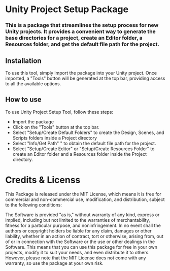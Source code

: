 # Unity Project Setup Package #
### This is a package that streamlines the setup process for new Unity projects. It provides a convenient way to generate the base directories for a project, create an Editor folder, a Resources folder, and get the default file path for the project. ###

## Installation ##
To use this tool, simply import the package into your Unity project. Once imported, a "Tools" button will be generated at the top bar, providing access to all the available options.

## How to use ## 
To use Unity Project Setup Tool, follow these steps:

* Import the package
* Click on the "Tools" button at the top bar.
* Select "Setup/Create Default Folders" to create the Design, Scenes, and Scripts folders inside a Project directory
* Select "Info/Get Path" " to obtain the default file path for the project.
* Select "Setup/Create Editor" or "Setup/Create Resources Folder" to create an Editor folder and a Resources folder inside the Project directory.


# Credits & Licenss #
This Package is released under the MIT License, which means it is free for commercial and non-commercial use, modification, and distribution, subject to the following conditions:

The Software is provided "as is," without warranty of any kind, express or implied, including but not limited to the warranties of merchantability, fitness for a particular purpose, and noninfringement. In no event shall the authors or copyright holders be liable for any claim, damages or other liability, whether in an action of contract, tort or otherwise, arising from, out of or in connection with the Software or the use or other dealings in the Software. This means that you can use this package for free in your own projects, modify it to suit your needs, and even distribute it to others. However, please note that the MIT License does not come with any warranty, so use the package at your own risk.
